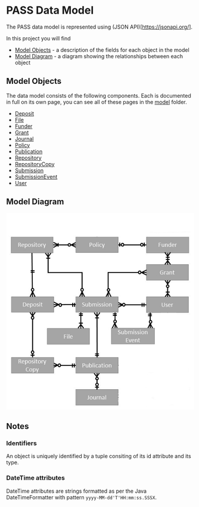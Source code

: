 # PASS Data Model

The PASS data model is represented using (JSON API)[https://jsonapi.org/].

In this project you will find
* [Model Objects](#model-objects) - a description of the fields for each object in the model
* [Model Diagram](#model-diagram) - a diagram showing the relationships between each object

## Model Objects
The data model consists of the following components. Each is documented in full on its own page, you can see all of these pages in the [model](/docs/dev/model/) folder.

* [Deposit](Deposit.md)
* [File](File.md)
* [Funder](Funder.md)
* [Grant](Grant.md)
* [Journal](Journal.md)
* [Policy](Policy.md)
* [Publication](Publication.md)
* [Repository](Repository.md)
* [RepositoryCopy](RepositoryCopy.md)
* [Submission](Submission.md)
* [SubmissionEvent](SubmissionEvent.md)
* [User](User.md)

## Model Diagram
 
![data model](pass_data_model.png)

## Notes

### Identifiers

An object is uniquely identified by a tuple consiting of its id attribute and its type.

### DateTime attributes

DateTime attributes are strings formatted as per the Java DateTimeFormatter with pattern `yyyy-MM-dd'T'HH:mm:ss.SSSX`.
